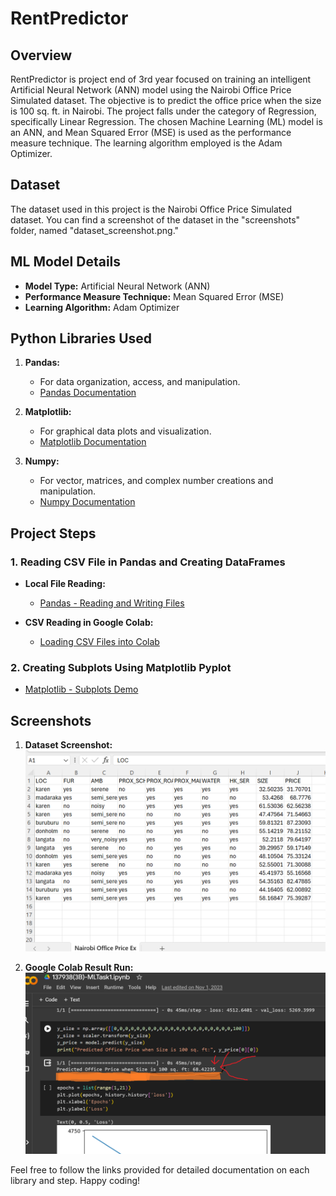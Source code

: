 # RentPredictor

## Overview

RentPredictor is project end of 3rd year focused on training an intelligent Artificial Neural Network (ANN) model using the Nairobi Office Price Simulated dataset. The objective is to predict the office price when the size is 100 sq. ft. in Nairobi. The project falls under the category of Regression, specifically Linear Regression. The chosen Machine Learning (ML) model is an ANN, and Mean Squared Error (MSE) is used as the performance measure technique. The learning algorithm employed is the Adam Optimizer.

## Dataset

The dataset used in this project is the Nairobi Office Price Simulated dataset. You can find a screenshot of the dataset in the "screenshots" folder, named "dataset_screenshot.png."

## ML Model Details

- **Model Type:** Artificial Neural Network (ANN)
- **Performance Measure Technique:** Mean Squared Error (MSE)
- **Learning Algorithm:** Adam Optimizer

## Python Libraries Used

1. **Pandas:**
   - For data organization, access, and manipulation.
   - [Pandas Documentation](https://pandas.pydata.org/docs/getting_started/intro_tutorials/index.html)

2. **Matplotlib:**
   - For graphical data plots and visualization.
   - [Matplotlib Documentation](https://matplotlib.org/tutorials/introductory/pyplot.html#sphx-glr-tutorials-introductory-pyplot-py)

3. **Numpy:**
   - For vector, matrices, and complex number creations and manipulation.
   - [Numpy Documentation](https://numpy.org/devdocs/user/quickstart.html)

## Project Steps

### 1. Reading CSV File in Pandas and Creating DataFrames

- **Local File Reading:**
  - [Pandas - Reading and Writing Files](https://pandas.pydata.org/docs/getting_started/intro_tutorials/02_read_write.html)

- **CSV Reading in Google Colab:**
  - [Loading CSV Files into Colab](https://towardsdatascience.com/3-ways-to-load-csv-files-into-colab-7c14fcbdcb92)

### 2. Creating Subplots Using Matplotlib Pyplot

- [Matplotlib - Subplots Demo](https://matplotlib.org/devdocs/gallery/subplots_axes_and_figures/subplots_demo.html)

## Screenshots

1. **Dataset Screenshot:**
   ![Dataset Screenshot](./screenshots/dataset_screenshot.png)

2. **Google Colab Result Run:**
   ![Google Colab Result Run](./screenshots/result_screenshot.png)

Feel free to follow the links provided for detailed documentation on each library and step. Happy coding!

